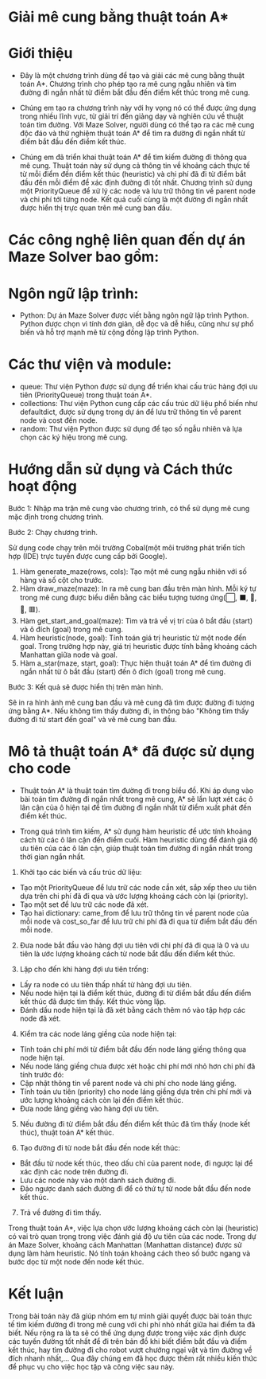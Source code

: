 # Giải mê cung bằng thuật toán A*

# Giới thiệu

- Đây là một chương trình dùng để tạo và giải các mê cung bằng thuật toán A*. Chương trình cho phép tạo ra mê cung ngẫu nhiên và tìm đường đi ngắn nhất từ điểm bắt đầu đến điểm kết thúc trong mê cung.

- Chúng em tạo ra chương trình này với hy vọng nó có thể được ứng dụng trong nhiều lĩnh vực, từ giải trí đến giảng dạy và nghiên cứu về thuật toán tìm đường. Với Maze Solver, người dùng có thể tạo ra các mê cung độc đáo và thử nghiệm thuật toán A* để tìm ra đường đi ngắn nhất từ điểm bắt đầu đến điểm kết thúc.

- Chúng em đã triển khai thuật toán A* để tìm kiếm đường đi thông qua mê cung. Thuật toán này sử dụng cả thông tin về khoảng cách thực tế từ mỗi điểm đến điểm kết thúc (heuristic) và chi phí đã đi từ điểm bắt đầu đến mỗi điểm để xác định đường đi tốt nhất. Chương trình sử dụng một PriorityQueue để xử lý các node và lưu trữ thông tin về parent node và chi phí tới từng node. Kết quả cuối cùng là một đường đi ngắn nhất được hiển thị trực quan trên mê cung ban đầu.

# Các công nghệ liên quan đến dự án Maze Solver bao gồm:

# Ngôn ngữ lập trình:

- Python: Dự án Maze Solver được viết bằng ngôn ngữ lập trình Python. Python được chọn vì tính đơn giản, dễ đọc và dễ hiểu, cũng như sự phổ biến và hỗ trợ mạnh mẽ từ cộng đồng lập trình Python.

# Các thư viện và module:

- queue: Thư viện Python được sử dụng để triển khai cấu trúc hàng đợi ưu tiên (PriorityQueue) trong thuật toán A*.
- collections: Thư viện Python cung cấp các cấu trúc dữ liệu phổ biến như defaultdict, được sử dụng trong dự án để lưu trữ thông tin về parent node và cost đến node.
- random: Thư viện Python được sử dụng để tạo số ngẫu nhiên và lựa chọn các ký hiệu trong mê cung.

# Hướng dẫn sử dụng và Cách thức hoạt động

Bước 1: Nhập ma trận mê cung vào chương trình, có thể sử dụng mê cung mặc định trong chương trình.

Bước 2: Chạy chương trình.

Sử dụng code chạy trên môi trường Cobal(một môi trường phát triển tích hợp (IDE) trực tuyến được cung cấp bởi Google).

1.	Hàm generate_maze(rows, cols): Tạo một mê cung ngẫu nhiên với số hàng và số cột cho trước.
2.	Hàm draw_maze(maze): In ra mê cung ban đầu trên màn hình. Mỗi ký tự trong mê cung được biểu diễn bằng các biểu tượng tương ứng(⬜, ⬛, 👸, 🎯, 🟥).
3.	Hàm get_start_and_goal(maze): Tìm và trả về vị trí của ô bắt đầu (start) và ô đích (goal) trong mê cung.
4.	Hàm heuristic(node, goal): Tính toán giá trị heuristic từ một node đến goal. Trong trường hợp này, giá trị heuristic được tính bằng khoảng cách Manhattan giữa node và goal.
5.	Hàm a_star(maze, start, goal): Thực hiện thuật toán A* để tìm đường đi ngắn nhất từ ô bắt đầu (start) đến ô đích (goal) trong mê cung.

Bước 3: Kết quả sẽ được hiển thị trên màn hình.

Sẽ in ra hình ảnh mê cung ban đầu và mê cung đã tìm được đường đi tương ứng bằng A*. Nếu không tìm thấy đường đi, in thông báo "Không tìm thấy đường đi từ start đến goal" và vẽ mê cung ban đầu.

# Mô tả thuật toán A* đã được sử dụng cho code

- Thuật toán A* là thuật toán tìm đường đi trong biểu đồ. Khi áp dụng vào bài toán tìm đường đi ngắn nhất trong mê cung, A* sẽ lần lượt xét các ô lân cận của ô hiện tại để tìm đường đi ngắn nhất từ điểm xuất phát đến điểm kết thúc.

- Trong quá trình tìm kiếm, A* sử dụng hàm heuristic để ước tính khoảng cách từ các ô lân cận đến điểm cuối. Hàm heuristic dùng để đánh giá độ ưu tiên của các ô lân cận, giúp thuật toán tìm đường đi ngắn nhất trong thời gian ngắn nhất.

1. Khởi tạo các biến và cấu trúc dữ liệu:

- Tạo một PriorityQueue để lưu trữ các node cần xét, sắp xếp theo ưu tiên dựa trên chi phí đã đi qua và ước lượng khoảng cách còn lại (priority).
- Tạo một set để lưu trữ các node đã xét.
- Tạo hai dictionary: came_from để lưu trữ thông tin về parent node của mỗi node và cost_so_far để lưu trữ chi phí đã đi qua từ điểm bắt đầu đến mỗi node.

2. Đưa node bắt đầu vào hàng đợi ưu tiên với chi phí đã đi qua là 0 và ưu tiên là ước lượng khoảng cách từ node bắt đầu đến điểm kết thúc.

3. Lặp cho đến khi hàng đợi ưu tiên trống:

- Lấy ra node có ưu tiên thấp nhất từ hàng đợi ưu tiên.
- Nếu node hiện tại là điểm kết thúc, đường đi từ điểm bắt đầu đến điểm kết thúc đã được tìm thấy. Kết thúc vòng lặp.
- Đánh dấu node hiện tại là đã xét bằng cách thêm nó vào tập hợp các node đã xét.

4. Kiểm tra các node láng giềng của node hiện tại:

- Tính toán chi phí mới từ điểm bắt đầu đến node láng giềng thông qua node hiện tại.
- Nếu node láng giềng chưa được xét hoặc chi phí mới nhỏ hơn chi phí đã tính trước đó:
- Cập nhật thông tin về parent node và chi phí cho node láng giềng.
- Tính toán ưu tiên (priority) cho node láng giềng dựa trên chi phí mới và ước lượng khoảng cách còn lại đến điểm kết thúc.
- Đưa node láng giềng vào hàng đợi ưu tiên.

5. Nếu đường đi từ điểm bắt đầu đến điểm kết thúc đã tìm thấy (node kết thúc), thuật toán A* kết thúc.

6. Tạo đường đi từ node bắt đầu đến node kết thúc:

- Bắt đầu từ node kết thúc, theo dấu chỉ của parent node, đi ngược lại để xác định các node trên đường đi.
- Lưu các node này vào một danh sách đường đi.
- Đảo ngược danh sách đường đi để có thứ tự từ node bắt đầu đến node kết thúc.

7. Trả về đường đi tìm thấy.

Trong thuật toán A*, việc lựa chọn ước lượng khoảng cách còn lại (heuristic) có vai trò quan trọng trong việc đánh giá độ ưu tiên của các node. Trong dự án Maze Solver, khoảng cách Manhattan (Manhattan distance) được sử dụng làm hàm heuristic. Nó tính toán khoảng cách theo số bước ngang và bước dọc từ một node đến node kết thúc.

# Kết luận 
Trong bài toán này đã giúp nhóm em tự mình giải quyết được bài toán thực tế tìm kiếm đường đi trong mê cung với chi phí nhỏ nhất giữa hai điểm ta đã biết. Nếu rộng ra là ta sẽ có thể ứng dụng được trong việc xác định được các tuyến đường tốt nhất để đi trên bản đồ khi biết điểm bắt đầu và điểm kết thúc, hay tìm đường đi cho robot vượt chướng ngại vật và tìm đường về đích nhanh nhất,… 
Qua đây chúng em đã học được thêm rất nhiều kiến thức để phục vụ cho việc học tập và công việc sau này. 